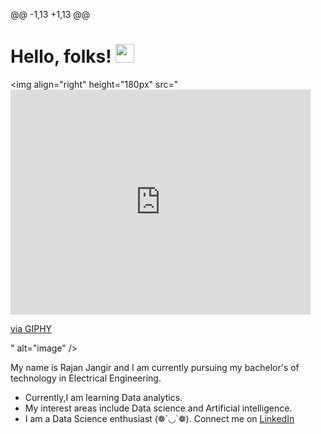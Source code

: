 @@ -1,13 +1,13 @@
# Hello, folks! <img src="https://raw.githubusercontent.com/MartinHeinz/MartinHeinz/master/wave.gif" width="30px">
<img align="right" height="180px" src="<iframe src="https://giphy.com/embed/l46Cy1rHbQ92uuLXa" width="480" height="360" frameBorder="0" class="giphy-embed" allowFullScreen></iframe><p><a href="https://giphy.com/gifs/analytics-pixelmonkeys-tony-babel-l46Cy1rHbQ92uuLXa">via GIPHY</a></p>" alt="image" />
<p align="left">
 
My name is Rajan Jangir and I am currently pursuing my bachelor's of technology in Electrical Engineering.
- Currently,I am learning Data analytics. 
- My interest areas include Data science and Artificial intelligence. 
- I am a Data Science enthusiast (❁´◡`❁).
Connect me on [LinkedIn](https://www.linkedin.com/in/rajan-jangir/)
&nbsp;
# 
